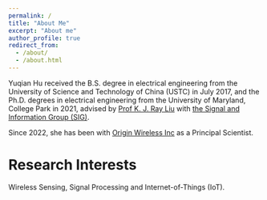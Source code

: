 ```yaml
---
permalink: /
title: "About Me"
excerpt: "About me"
author_profile: true
redirect_from: 
  - /about/
  - /about.html
---
```

Yuqian Hu received the B.S. degree in electrical engineering from the University of Science and Technology of China (USTC) in July 2017, and the Ph.D. degrees in electrical engineering from the University of Maryland, College Park in 2021, advised by [Prof K. J. Ray Liu](https://kjrayliu.org/) with [the Signal and Information Group (SIG)](http://sig.umd.edu/).

Since 2022, she has been with [Origin Wireless Inc](https://www.originwirelessai.com/) as a Principal Scientist. 

Research Interests
======
Wireless Sensing, Signal Processing and Internet-of-Things (IoT).


 